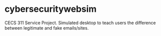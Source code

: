 # cybersecuritywebsim
CECS 311 Service Project. Simulated desktop to teach users the difference between legitimate and fake emails/sites.
